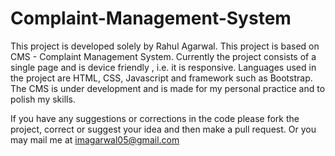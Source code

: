 # Complaint-Management-System

This project is developed solely by Rahul Agarwal.
This project is based on CMS - Complaint Management System.
Currently the project consists of a single page and is device friendly , i.e. it is responsive.
Languages used in the project are HTML, CSS, Javascript and framework such as Bootstrap.
The CMS is under development and is made for my personal practice and to polish my skills.

If you have any suggestions or corrections in the code please fork the project, correct or suggest your idea and then make a pull request.
Or you may mail me at imagarwal05@gmail.com
